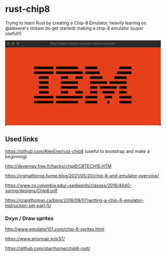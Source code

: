 # rust-chip8
Trying to learn Rust by creating a Chip-8 Emulator, heavily leaning on @alexene's stream (to get started) making a chip-8 emulator (super usefull!)


![rust-chip8](/images/sdl-window.gif "Chip8 Screenshot")

## Used links

https://github.com/AlexEne/rust-chip8 (useful to bootstrap and make a beginning)

http://devernay.free.fr/hacks/chip8/C8TECH10.HTM

https://cgmathprog.home.blog/2021/05/20/chip-8-and-emulator-overview/

https://www.cs.columbia.edu/~sedwards/classes/2016/4840-spring/designs/Chip8.pdf

https://craigthomas.ca/blog/2018/09/07/writing-a-chip-8-emulator-instruction-set-part-5/


### Dxyn / Draw sprites

http://www.emulator101.com/chip-8-sprites.html

https://www.arjunnair.in/p37/

https://github.com/starrhorne/chip8-rust/

